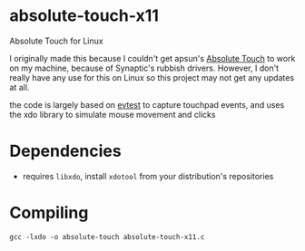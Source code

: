 # absolute-touch-x11
Absolute Touch for Linux

I originally made this because I couldn't get apsun's [Absolute Touch](https://github.com/apsun/AbsoluteTouch) to work on my machine, because of Synaptic's rubbish drivers. However, I don't really have any use for this on Linux so this project may not get any updates at all.

the code is largely based on [evtest](https://github.com/freedesktop-unofficial-mirror/evtest) to capture touchpad events, and uses the xdo library to simulate mouse movement and clicks

# Dependencies
- requires `libxdo`, install `xdotool` from your distribution's repositories

# Compiling
```
gcc -lxdo -o absolute-touch absolute-touch-x11.c
```
